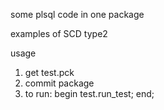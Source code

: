 some plsql code in one package

examples of SCD type2 

usage

1. get test.pck
1. commit package
2. to run:
 begin
  test.run_test;
 end;


